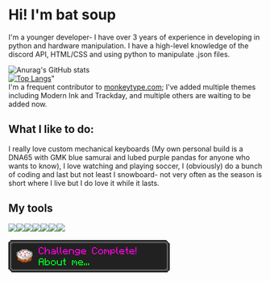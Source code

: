 # Hi! I'm bat soup
I'm a younger developer- I have over 3 years of experience in developing in python and hardware manipulation.
I have a high-level knowledge of the discord API, HTML/CSS and using python to manipulate .json files.

![Anurag's GitHub stats](https://github-readme-stats.vercel.app/api?username=batsoup804&show_icons=true&theme=aura_dark)
<br>
[![Top Langs](https://github-readme-stats.vercel.app/api/top-langs/?username=batsoup804&theme=aura_dark)](https://github.com/anuraghazra/github-readme-stats)"
<br>
I'm a frequent contributor to [monkeytype.com](https://monkeytype.com/); I've added multiple themes including Modern Ink and Trackday, and multiple others are waiting to be added now.

## What I like to do:
I really love custom mechanical keyboards (My own personal build is a DNA65 with GMK blue samurai and lubed purple pandas for anyone who wants to know), I love watching and playing soccer, I (obviously) do a bunch of coding and last but not least I snowboard- not very often as the season is short where I live but I do love it while it lasts.
## My tools

<img src="https://img.icons8.com/color/96/000000/python--v1.png"/><img src="https://img.icons8.com/color/96/000000/c-sharp-logo.png"/><img src="https://img.icons8.com/material-outlined/96/000000/github.png"/><img src="https://img.icons8.com/color/96/000000/visual-studio-code-2019.png"/><img src="https://img.icons8.com/color/96/000000/discord-logo.png"/><img src="https://img.icons8.com/ios-filled/95/000000/amd.png"/><img src="https://img.icons8.com/color/96/000000/heroku.png"/>


<img src='deeznuts.png'/>



